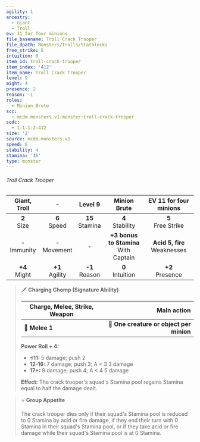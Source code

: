 ```yaml
---
agility: 1
ancestry:
  - Giant
  - Troll
ev: 11 for four minions
file_basename: Troll Crack Trooper
file_dpath: Monsters/Trolls/Statblocks
free_strike: 5
intuition: 0
item_id: troll-crack-trooper
item_index: '412'
item_name: Troll Crack Trooper
level: 9
might: 4
presence: 2
reason: -1
roles:
  - Minion Brute
scc:
  - mcdm.monsters.v1:monster:troll-crack-trooper
scdc:
  - 1.1.1:2:412
size: '2'
source: mcdm.monsters.v1
speed: 6
stability: 4
stamina: '15'
type: monster
---
```


###### Troll Crack Trooper

|    Giant, Troll     |          -          |       Level 9       |               Minion Brute                |      EV 11 for four minions      |
| :-----------------: | :-----------------: | :-----------------: | :---------------------------------------: | :------------------------------: |
|   **2**<br/> Size   |  **6**<br/> Speed   | **15**<br/> Stamina |           **4**<br/> Stability            |      **5**<br/> Free Strike      |
| **-**<br/> Immunity | **-**<br/> Movement |          -          | **+3 bonus to Stamina**<br/> With Captain | **Acid 5, fire**<br/> Weaknesses |
|  **+4**<br/> Might  | **+1**<br/> Agility | **-1**<br/> Reason  |           **0**<br/> Intuition            |       **+2**<br/> Presence       |

<!-- -->
> 🗡 **Charging Chomp (Signature Ability)**
>
> | **Charge, Melee, Strike, Weapon** |                          **Main action** |
> | --------------------------------- | ---------------------------------------: |
> | **📏 Melee 1**                    | **🎯 One creature or object per minion** |
>
> **Power Roll + 4:**
>
> - **≤11:** 5 damage; push 2
> - **12-16:** 7 damage; push 3; A < 3 3 damage
> - **17+:** 9 damage; push 4; A < 4 5 damage
>
> **Effect:** The crack trooper's squad's Stamina pool regains Stamina equal to half the damage dealt.

<!-- -->
> ⭐️ **Group Appetite**
>
> The crack trooper dies only if their squad's Stamina pool is reduced to 0 Stamina by acid or fire damage, if they end their turn with 0 Stamina in their squad's Stamina pool, or if they take acid or fire damage while their squad's Stamina pool is at 0 Stamina.
